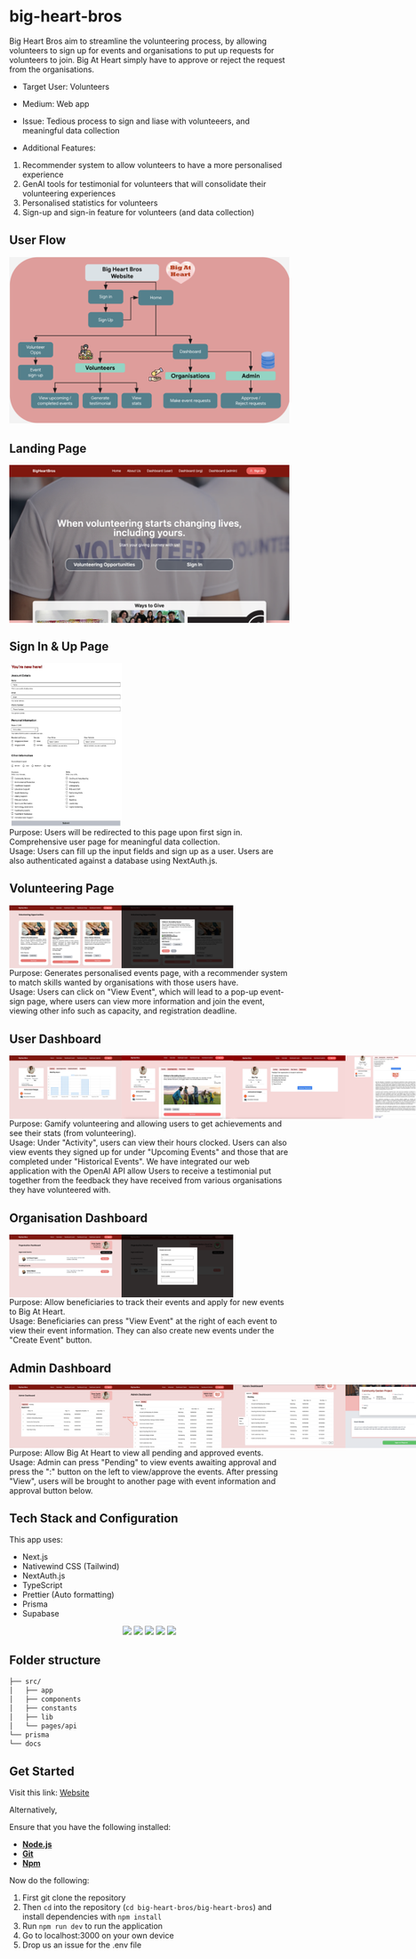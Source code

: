 # big-heart-bros

Big Heart Bros aim to streamline the volunteering process, by allowing volunteers to sign up for events and organisations to put up requests for volunteers to join. Big At Heart simply have to approve or reject the request from the organisations.

-   Target User: Volunteers
-   Medium: Web app
-   Issue: Tedious process to sign and liase with volunteeers, and meaningful data collection
  
-   Additional Features:
1. Recommender system to allow volunteers to have a more personalised experience
2. GenAI tools for testimonial for volunteers that will consolidate their volunteering experiences
3. Personalised statistics for volunteers
4. Sign-up and sign-in feature for volunteers (and data collection)

## User Flow
![User Flow Diagram](big-heart-bros/docs/images/user-flow.png)

## Landing Page
<div style="display: flex;">
  <img src="big-heart-bros/docs/images/home-page.png" alt="Home Page" width="100%"/>
</div>

## Sign In & Up Page
<div style="display: flex;">
  <img src="big-heart-bros/docs/images/sign-up.jpg" alt="Sign Up Page" width="40%"/>
</div>
Purpose: Users will be redirected to this page upon first sign in. Comprehensive user page for meaningful data collection.<br/>
Usage: Users can fill up the input fields and sign up as a user. Users are also authenticated against a database using NextAuth.js.

## Volunteering Page
<div style="display: flex;">
  <img src="big-heart-bros/docs/images/opportunities.png" alt="Volunteering Page" width="40%"/>
  <img src="big-heart-bros/docs/images/event-sign-up.png" alt="Volunteering Sign up" width="40%"/>
</div>
Purpose: Generates personalised events page, with a recommender system to match skills wanted by organisations with those users have.<br/>
Usage: Users can click on "View Event", which will lead to a pop-up event-sign page, where users can view more information
and join the event, viewing other info such as capacity, and registration deadline.

## User Dashboard
<div style="display: flex;">
  <img src="big-heart-bros/docs/images/user-dashboard.png" alt="User Dashboard" width="40%"/>
  <img src="big-heart-bros/docs/images/upcoming-events.jpg" alt="Upcoming Events" width="40%"/>
  <img src="big-heart-bros/docs/images/gen-test-1.jpg" alt="Generate Testimonial 1" width="40%"/>
  <img src="big-heart-bros/docs/images/gen-test-2.jpg" alt="Generate Testimonial 2" width="40%"/>
</div>
Purpose: Gamify volunteering and allowing users to get achievements and see their stats (from volunteering).<br/>
Usage: Under "Activity", users can view their hours clocked. Users can also view events they signed up for under "Upcoming Events" and those that are completed under "Historical Events". We have integrated our web application with the OpenAI API allow Users to receive a testimonial put together from the feedback they have received from various organisations they have volunteered with.

## Organisation Dashboard
<div style="display: flex;">
  <img src="big-heart-bros/docs/images/org-dashboard.png" alt="Organisation Dashboard" width="40%"/>
  <img src="big-heart-bros/docs/images/create-event.png" alt="Organisation Dashboard" width="40%"/>
</div>
Purpose: Allow beneficiaries to track their events and apply for new events to Big At Heart.<br/>
Usage: Beneficiaries can press "View Event" at the right of each event to view their event information. They can also create new events under the "Create Event" button.

## Admin Dashboard
<div style="display: flex;">
  <img src="big-heart-bros/docs/images/admin-dashboard-1.png" alt="Organisation Dashboard" width="40%"/>
  <img src="big-heart-bros/docs/images/admin-dashboard-2.png" alt="Organisation Dashboard" width="40%"/>
  <img src="big-heart-bros/docs/images/admin-dashboard-3.png" alt="Organisation Dashboard" width="40%"/>
  <img src="big-heart-bros/docs/images/approve-req.png" alt="Organisation Dashboard" width="40%"/>
</div>
Purpose: Allow Big At Heart to view all pending and approved events.<br/>
Usage: Admin can press "Pending" to view events awaiting approval and press the ":" button on the left to view/approve the events. After pressing "View", users will be brought to another page with event information and approval button below.


## Tech Stack and Configuration
This app uses:

-   Next.js
-   Nativewind CSS (Tailwind)
-   NextAuth.js
-   TypeScript
-   Prettier (Auto formatting)
-   Prisma
-   Supabase

<p align='center'>
<img src='https://img.shields.io/badge/-NextJS-white?logo=nextdotjs&logoColor=black'>
<img src='https://img.shields.io/badge/-TailwindCSS-06B6D4?logo=tailwindcss&logoColor=white''>
<img src='https://img.shields.io/badge/-TypeScript-3178C6?logo=typescript&logoColor=white''>
<img src='https://img.shields.io/badge/-Prisma-blue?logo=prisma&logoColor=darkblue'>
<img src='https://img.shields.io/badge/-Supabase-white?logo=supabase&logoColor=green'>
  
</p>

## Folder structure
```
├── src/  
│   ├── app  
│   ├── components  
│   ├── constants  
│   ├── lib  
│   └── pages/api  
└── prisma
└── docs
```

## Get Started

Visit this link: [Website](big-heart-bros.vercel.app/home)

Alternatively,

Ensure that you have the following installed:
- [**Node.js**](https://nodejs.dev/en/download/)
- [**Git**](https://git-scm.com/downloads)
- [**Npm**](https://www.npmjs.com/package/npm)

Now do the following:
1. First git clone the repository
2. Then `cd` into the repository (`cd big-heart-bros/big-heart-bros`) and install dependencies with `npm install`
3. Run `npm run dev` to run the application
4. Go to localhost:3000 on your own device
5. Drop us an issue for the .env file

